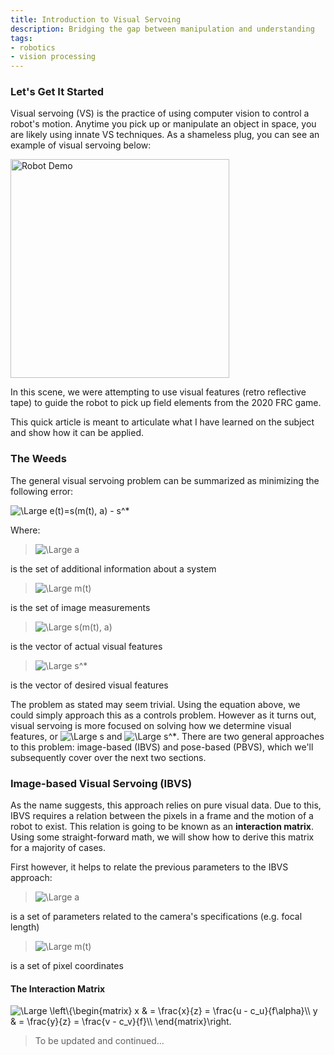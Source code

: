```yaml
---
title: Introduction to Visual Servoing
description: Bridging the gap between manipulation and understanding
tags:
- robotics
- vision processing
---
```


### Let's Get It Started
Visual servoing (VS) is the practice of using computer vision to control a 
robot's motion. Anytime you pick up or manipulate an object in space, you are
likely using innate VS techniques. As a shameless plug, you can see an example
of visual servoing below:

<a href="/gallery/IntroToVS_1.JPG">
    <img src="/gallery/IntroToVS_1.JPG" alt="Robot Demo" width="350">
</a>

In this scene, we were attempting to use visual features (retro reflective tape)
to guide the robot to pick up field elements from the 2020 FRC game.
 
This quick article is meant to articulate what I have learned on the subject
and show how it can be applied.

### The Weeds

The general visual servoing problem can be summarized as minimizing the
following error:

<img src="https://latex.codecogs.com/svg.latex?\Large&space;e(t)=s(m(t), a) - s^*" title="\Large e(t)=s(m(t), a) - s^*" />

Where:

> <img src="https://latex.codecogs.com/svg.latex?\Large&space;a" title="\Large a" />
is the set of additional information about a system

> <img src="https://latex.codecogs.com/svg.latex?\Large&space;m(t)" title="\Large m(t)" />
is the set of image measurements

> <img src="https://latex.codecogs.com/svg.latex?\Large&space;s(m(t), a)" title="\Large s(m(t), a)" />
is the vector of actual visual features

> <img src="https://latex.codecogs.com/svg.latex?\Large&space;s^*" title="\Large s^*" />
is the vector of desired visual features

The problem as stated may seem trivial. Using the equation above, we
could simply approach this as a controls problem. However as it turns out, 
visual servoing is more focused on solving how we determine 
visual features, or <img src="https://latex.codecogs.com/svg.latex?\Large&space;s" title="\Large s" />
and <img src="https://latex.codecogs.com/svg.latex?\Large&space;s^*" title="\Large s^*" />. 
There are two general approaches to this problem: image-based (IBVS)
and pose-based (PBVS), which we'll subsequently cover over the next two sections.

### Image-based Visual Servoing (IBVS)
As the name suggests, this approach relies on pure visual data. Due
to this, IBVS requires a relation between the pixels in a frame and the motion
of a robot to exist. This relation is going to be known as an 
**interaction matrix**. Using some straight-forward math, we will show how
to derive this matrix for a majority of cases.

First however, it helps to relate the previous parameters to the IBVS approach:

> <img src="https://latex.codecogs.com/svg.latex?\Large&space;a" title="\Large a" />
is a set of parameters related to the camera's specifications
(e.g. focal length)

> <img src="https://latex.codecogs.com/svg.latex?\Large&space;m(t)" title="\Large m(t)" />
is a set of pixel coordinates

#### The Interaction Matrix
<img src="https://latex.codecogs.com/gif.latex?\Large&space;\left\{\begin{matrix}&space;x&space;&&space;=&space;\frac{X}{Z}&space;=&space;\frac{u&space;-&space;c_u}{f\alpha}\\&space;y&space;&&space;=&space;\frac{Y}{Z}&space;=&space;\frac{v&space;-&space;c_v}{f}\\&space;\end{matrix}\right." title="\Large \left\{\begin{matrix} x & = \frac{x}{z} = \frac{u - c_u}{f\alpha}\\ y & = \frac{y}{z} = \frac{v - c_v}{f}\\ \end{matrix}\right." />

> To be updated and continued...
